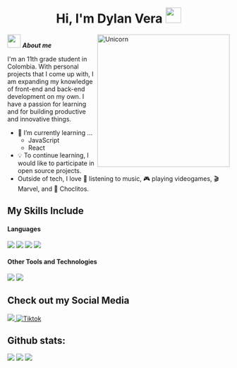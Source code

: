 <h1 align="center"><b>Hi, I'm Dylan Vera </b><img src="https://media.giphy.com/media/hvRJCLFzcasrR4ia7z/giphy.gif" width="35"></h1>
<!--  -->
<img align="right" width=300px alt="Unicorn" src="https://media.giphy.com/media/TEnXkcsHrP4YedChhA/giphy.gif" />

<img src="https://emoji.gg/assets/emoji/7333-parrotdance.gif" width="30px">&nbsp;***About me***

I'm an 11th grade student in Colombia. With personal projects that I come up with, I am expanding my knowledge of front-end and back-end development on my own. I have a passion for learning and for building productive and innovative things.
- 🌱 I’m currently learning ...
  - JavaScript
  - React
- 💡 To continue learning, I would like to participate in open source projects.
- Outside of tech, I love 🎵 listening to music, 🎮 playing videogames, 🎬 Marvel, and 🍟 Choclitos.

## My Skills Include

<h4> Languages </h4>
<span> 
  <img src="https://img.shields.io/badge/HTML5-E34F26?style=for-the-badge&logo=html5&logoColor=white">
  <img src="https://img.shields.io/badge/CSS3-1572B6?style=for-the-badge&logo=css3&logoColor=white">
  <img src="https://img.shields.io/badge/JavaScript-F7DF1E?style=for-the-badge&logo=javascript&logoColor=black">
  <img src="https://img.shields.io/badge/c++-%2300599C.svg?style=for-the-badge&logo=c%2B%2B&logoColor=white">
 


</span>


<h4> Other Tools and Technologies </h4>
<span>
  <img src="https://img.shields.io/badge/Git-F05032?style=for-the-badge&logo=git&logoColor=white">
  <img src="https://img.shields.io/badge/firebase-a08021?style=for-the-badge&logo=firebase&logoColor=ffcd34">
</span>

## Check out my Social Media

<a href= "https://www.instagram.com/soupchilled/">
    <img src="https://img.shields.io/badge/Instagram-%23E4405F.svg?style=for-the-badge&logo=Instagram&logoColor=white">
</a>
<a href="https://www.tiktok.com/@soupchilled" >
  <img src="https://img.shields.io/badge/TikTok-%23000000.svg?style=for-the-badge&logo=TikTok&logoColor=white" alt="Tiktok">
</a>

<h2>Github stats:</h2>

[![](https://github-readme-stats.vercel.app/api/top-langs?username=soupchilled&show_icons=true&theme=dark&locale=en&layout=compact)](https://github.com/soupchilled)
[![](https://github-readme-stats.vercel.app/api?username=soupchilled&show_icons=true&theme=tokyonight&hide_border=true&locale=en)](https://github.com/soupchilled)
[![](https://github-readme-streak-stats.herokuapp.com/?user=soupchilled&theme=material-palenight)](https://github.com/soupchilled)
</div>
